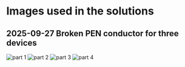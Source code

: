 # Images used in the solutions

## 2025-09-27 Broken PEN conductor for three devices

![part 1](2025-09-27_p1.png)
![part 2](2025-09-27_p2.png)
![part 3](2025-09-27_p3.png)
![part 4](2025-09-27_p4.png)
